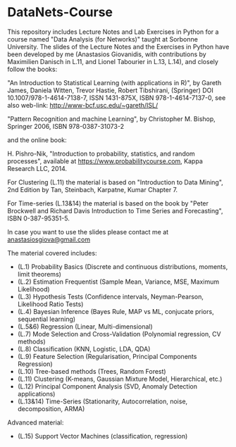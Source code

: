 # DataNets-Course
This repository includes Lecture Notes and Lab Exercises in Python for a course named "Data Analysis (for Networks)" taught at Sorbonne University. 
The slides of the Lecture Notes and the Exercises in Python have been developed by me (Anastasios Giovanidis, with contributions by Maximilien Danisch in L.11, and Lionel Tabourier in L.13, L.14), and closely follow the books:

"An Introduction to Statistical Learning (with applications in R)", by Gareth James, Daniela Witten, Trevor Hastie, Robert Tibshirani, (Springer) DOI 10.1007/978-1-4614-7138-7, ISSN 1431-875X, ISBN 978-1-4614-7137-0, see also web-link: http://www-bcf.usc.edu/~gareth/ISL/

"Pattern Recognition and machine Learning", by Christopher M. Bishop, Springer 2006, ISBN 978-0387-31073-2

and the online book:

H. Pishro-Nik, "Introduction to probability, statistics, and random processes", available at https://www.probabilitycourse.com, Kappa Research LLC, 2014.

For Clustering (L.11) the material is based on "Introduction to Data Mining", 2nd Edition by Tan, Steinbach, Karpatne, Kumar Chapter 7.

For Time-series (L.13&14) the material is based on the book by "Peter Brockwell and Richard Davis
Introduction to Time Series and Forecasting", ISBN 0-387-95351-5.

In case you want to use the slides please contact me at anastasiosgiova@gmail.com

The material covered includes:
- (L.1) Probability Basics (Discrete and continuous distributions, moments, limit theorems)
- (L.2) Estimation Frequentist (Sample Mean, Variance, MSE, Maximum Likelihood)
- (L.3) Hypothesis Tests (Confidence intervals, Neyman-Pearson, Likelihood Ratio Tests)
- (L.4) Bayesian Inference (Bayes Rule, MAP vs ML, conjucate priors, sequential learning)
- (L.5&6) Regression (Linear, Multi-dimensional)
- (L.7) Mode Selection and Cross-Validation (Polynomial regression, CV methods)
- (L.8) Classification (KNN, Logistic, LDA, QDA)
- (L.9) Feature Selection (Regularisation, Principal Components Regression)
- (L.10) Tree-based methods (Trees, Random Forest)
- (L.11) Clustering (K-means, Gaussian Mixture Model, Hierarchical, etc.)
- (L.12) Principal Component Analysis (SVD, Anomaly Detection applications)
- (L.13&14) Time-Series (Stationarity, Autocorrelation, noise, decomposition, ARMA)

Advanced material:
- (L.15) Support Vector Machines (classification, regression)

